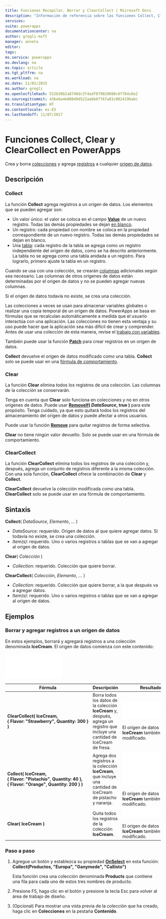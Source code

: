 ```yaml
---
title: Funciones Recopilar, Borrar y ClearCollect | Microsoft Docs
description: "Información de referencia sobre las funciones Collect, Clear y ClearCollect de PowerApps, incluidos ejemplos y sintaxis"
services: 
suite: powerapps
documentationcenter: na
author: gregli-msft
manager: anneta
editor: 
tags: 
ms.service: powerapps
ms.devlang: na
ms.topic: article
ms.tgt_pltfrm: na
ms.workload: na
ms.date: 11/01/2015
ms.author: gregli
ms.openlocfilehash: 532b30b2a8740dc3f4adf879029608c6f764c6e2
ms.sourcegitcommit: 43be6a4e08849d522aabb6f767a81c092419babc
ms.translationtype: HT
ms.contentlocale: es-ES
ms.lasthandoff: 11/07/2017
---
```

# <a name="collect-clear-and-clearcollect-functions-in-powerapps"></a>Funciones Collect, Clear y ClearCollect en PowerApps
Crea y borra [colecciones](../working-with-data-sources.md#collections) y agrega [registros](../working-with-tables.md#records) a cualquier [origen de datos](../working-with-data-sources.md).

## <a name="description"></a>Descripción
### <a name="collect"></a>Collect
La función **Collect** agrega registros a un origen de datos. Los elementos que se pueden agregar son:

* Un valor único: el valor se coloca en el campo **[Value](function-value.md)** de un nuevo registro.  Todas las demás propiedades se dejan [en blanco](function-isblank-isempty.md).
* Un registro: cada propiedad con nombre se coloca en la propiedad correspondiente de un nuevo registro.  Todas las demás propiedades se dejan en blanco.
* Una [tabla](../working-with-tables.md): cada registro de la tabla se agrega como un registro independiente del origen de datos, como se ha descrito anteriormente. La tabla no se agrega como una tabla anidada a un registro. Para lograrlo, primero ajuste la tabla en un registro.

Cuando se usa con una colección, se crearán [columnas](../working-with-tables.md#columns) adicionales según sea necesario. Las columnas de otros orígenes de datos están determinadas por el origen de datos y no se pueden agregar nuevas columnas.  

Si el origen de datos todavía no existe, se crea una colección.

Las colecciones a veces se usan para almacenar variables globales o realizar una copia temporal de un origen de datos. PowerApps se basa en fórmulas que se recalculan automáticamente a medida que el usuario interactúa con una aplicación. Las colecciones no tienen esta ventaja y su uso puede hacer que la aplicación sea más difícil de crear y comprender. Antes de usar una colección de esta manera, revise el [trabajo con variables](../working-with-variables.md).

También puede usar la función **[Patch](function-patch.md)** para crear registros en un origen de datos.

**Collect** devuelve el origen de datos modificado como una tabla.  **Collect** solo se puede usar en una [fórmula de comportamiento](../working-with-formulas-in-depth.md#behavior-formulas).

### <a name="clear"></a>Clear
La función **Clear** elimina todos los registros de una colección.  Las columnas de la colección se conservarán.

Tenga en cuenta que **Clear** solo funciona en colecciones y no en otros orígenes de datos.  Puede usar **[RemoveIf](function-remove-removeif.md)( *DataSource*, true )** para este propósito.  Tenga cuidado, ya que esto quitará todos los registros del almacenamiento del origen de datos y puede afectar a otros usuarios.

Puede usar la función **[Remove](function-remove-removeif.md)** para quitar registros de forma selectiva.

**Clear** no tiene ningún valor devuelto.  Solo se puede usar en una fórmula de comportamiento.

### <a name="clearcollect"></a>ClearCollect
La función **ClearCollect** elimina todos los registros de una colección y, después, agrega un conjunto de registros diferente a la misma colección.  Con una sola función, **ClearCollect** ofrece la combinación de **Clear** y **Collect**.

**ClearCollect** devuelve la colección modificada como una tabla.  **ClearCollect** solo se puede usar en una fórmula de comportamiento.

## <a name="syntax"></a>Sintaxis
**Collect**( *DataSource*, *Elemento*, ... )

* *DataSource*: requerido. Origen de datos al que quiere agregar datos.  Si todavía no existe, se crea una colección.
* *Item(s)*: requerido.  Uno o varios registros o tablas que se van a agregar al origen de datos.  

**Clear**( *Colección* )

* *Collection*: requerido. Colección que quiere borrar.

**ClearCollect**( *Colección*, *Elemento*, ... )

* *Collection*: requerido. Colección que quiere borrar, a la que después va a agregar datos.
* *Item(s)*: requerido.  Uno o varios registros o tablas que se van a agregar al origen de datos.  

## <a name="examples"></a>Ejemplos
### <a name="clearing-and-adding-records-to-a-data-source"></a>Borrar y agregar registros a un origen de datos
En estos ejemplos, borrará y agregará registros a una colección denominada **IceCream**.  El origen de datos comienza con este contenido:

![](media/function-clear-collect-clearcollect/icecream.png)

| Fórmula | Descripción | Resultado |
| --- | --- | --- |
| **ClearCollect( IceCream, {&nbsp;Flavor:&nbsp;"Strawberry",&nbsp;Quantity:&nbsp;300&nbsp;} )** |Borra todos los datos de la colección **IceCream** y, después, agrega un registro que incluye una cantidad de IceCream de fresa. |<style> img { max-width: none } </style> ![](media/function-clear-collect-clearcollect/icecream-clearcollect.png)<br><br>El origen de datos **IceCream** también se ha modificado. |
| **Collect( IceCream, {&nbsp;Flavor:&nbsp;"Pistachio",&nbsp;Quantity:&nbsp;40&nbsp;}, {&nbsp;Flavor:&nbsp;"Orange",&nbsp;Quantity:&nbsp;200&nbsp;}  )** |Agrega dos registros a la colección **IceCream**, que incluye una cantidad de IceCream de pistacho y naranja. |![](media/function-clear-collect-clearcollect/icecream-collect.png)<br><br>El origen de datos **IceCream** también se ha modificado. |
| **Clear( IceCream )** |Quita todos los registros de la colección **IceCream**. |![](media/function-clear-collect-clearcollect/icecream-clear.png)<br><br>El origen de datos **IceCream** también se ha modificado. |

### <a name="step-by-step"></a>Paso a paso
1. Agregue un botón y establezca su propiedad **[OnSelect](../controls/properties-core.md)** en esta función:<br>**Collect(Productos, &quot;Europa&quot;, &quot;Ganymede&quot;, &quot;Callisto&quot;)**
   
    Esta función crea una colección denominada **Products** que contiene una fila para cada uno de estos tres nombres de producto.
2. Presione F5, haga clic en el botón y presione la tecla Esc para volver al área de trabajo de diseño.
3. (Opcional) Para mostrar una vista previa de la colección que ha creado, haga clic en **Colecciones** en la pestaña **Contenido**.

